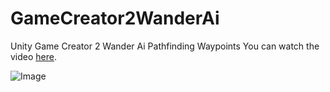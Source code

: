 # GameCreator2WanderAi
Unity Game Creator 2 Wander Ai Pathfinding Waypoints
You can watch the video [here](https://youtu.be/NyNxChSJIE4).

![Image](https://cdn.discordapp.com/attachments/683261056214237184/1200825775897727026/image.png)

